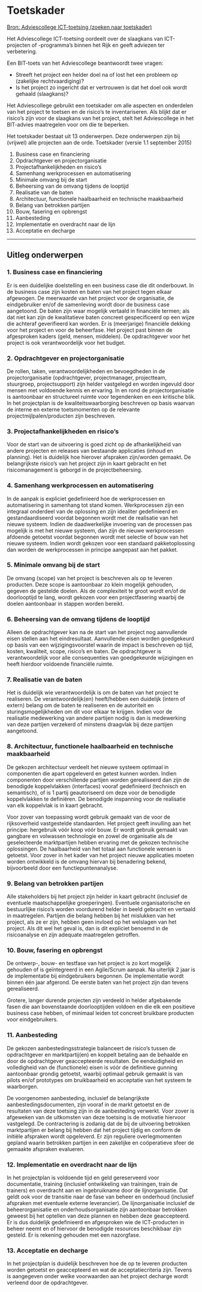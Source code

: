 # Toetskader

[Bron: Adviescollege ICT-toetsing (zoeken naar toetskader)](https://www.adviescollegeicttoetsing.nl/)

Het Adviescollege ICT-toetsing oordeelt over de slaagkans van ICT-projecten of -programma’s binnen het Rijk en geeft adviezen ter verbetering.

Een BIT-toets van het Adviescollege beantwoordt twee vragen:

- Streeft het project een helder doel na of lost het een probleem op (zakelijke rechtvaardiging)?
- Is het project zo ingericht dat er vertrouwen is dat het doel ook wordt gehaald (slaagkans)?

Het Adviescollege gebruikt een toetskader om alle aspecten en onderdelen van het project te toetsen en de risico’s te inventariseren. Als blijkt dat er risico’s zijn voor de slaagkans van het project, stelt het Adviescollege in het BIT-advies maatregelen voor om die te beperken.

Het toetskader bestaat uit 13 onderwerpen. Deze onderwerpen zijn bij (vrijwel) alle projecten aan de orde. Toetskader (versie 1.1 september 2015)

1. Business case en financiering
2. Opdrachtgever en projectorganisatie
3. Projectafhankelijkheden en risico’s
4. Samenhang werkprocessen en automatisering
5. Minimale omvang bij de start
6. Beheersing van de omvang tijdens de looptijd
7. Realisatie van de baten
8. Architectuur, functionele haalbaarheid en technische maakbaarheid
9. Belang van betrokken partijen
10. Bouw, fasering en opbrengst
11. Aanbesteding
12. Implementatie en overdracht naar de lijn
13. Acceptatie en decharge

<hr>

## Uitleg onderwerpen

### 1. Business case en financiering

  Er is een duidelijke doelstelling en een business case die dit onderbouwt. In de business case zijn kosten en baten van het project tegen elkaar afgewogen. De meerwaarde van het project voor de organisatie, de eindgebruiker en/of de samenleving wordt door de business case aangetoond. De baten zijn waar mogelijk vertaald in financiële termen; als dat niet kan zijn de kwalitatieve baten concreet gespecificeerd op een wijze die achteraf geverifieerd kan worden. Er is (meerjarige) financiële dekking voor het project en voor de beheerfase. Het project past binnen de afgesproken kaders (geld, mensen, middelen). De opdrachtgever voor het project is ook verantwoordelijk voor het budget.

### 2. Opdrachtgever en projectorganisatie

  De rollen, taken, verantwoordelijkheden en bevoegdheden in de projectorganisatie (opdrachtgever, projectmanager, projectteam, stuurgroep, projectsupport) zijn helder vastgelegd en worden ingevuld door mensen met voldoende kennis en ervaring. In en rond de projectorganisatie is aantoonbaar en structureel ruimte voor tegendenken en een kritische blik. In het projectplan is de kwaliteitswaarborging beschreven op basis waarvan de interne en externe toetsmomenten op de relevante projectmijlpalen/producten zijn beschreven.

### 3. Projectafhankelijkheden en risico’s

  Voor de start van de uitvoering is goed zicht op de afhankelijkheid van andere projecten en releases van bestaande applicaties (inhoud en planning). Het is duidelijk hoe hierover afspraken zijn/worden gemaakt. De belangrijkste risico’s van het project zijn in kaart gebracht en het risicomanagement is geborgd in de projectbeheersing.

### 4. Samenhang werkprocessen en automatisering

  In de aanpak is expliciet gedefinieerd hoe de werkprocessen en automatisering in samenhang tot stand komen. Werkprocessen zijn een integraal onderdeel van de oplossing en zijn idealiter gedefinieerd en gestandaardiseerd voordat begonnen wordt met de realisatie van het nieuwe systeem. Indien de daadwerkelijke invoering van de processen pas mogelijk is met het nieuwe systeem, dan zijn de nieuwe werkprocessen afdoende getoetst voordat begonnen wordt met selectie of bouw van het nieuwe systeem. Indien wordt gekozen voor een standaard pakketoplossing dan worden de werkprocessen in principe aangepast aan het pakket.

### 5. Minimale omvang bij de start

  De omvang (scope) van het project is beschreven als op te leveren producten. Deze scope is aantoonbaar zo klein mogelijk gehouden, gegeven de gestelde doelen. Als de complexiteit te groot wordt en/of de doorlooptijd te lang, wordt gekozen voor een projectfasering waarbij de doelen aantoonbaar in stappen worden bereikt.

### 6. Beheersing van de omvang tijdens de looptijd

  Alleen de opdrachtgever kan na de start van het project nog aanvullende eisen stellen aan het eindresultaat. Aanvullende eisen worden goedgekeurd op basis van een wijzigingsvoorstel waarin de impact is beschreven op tijd, kosten, kwaliteit, scope, risico’s en baten. De opdrachtgever is verantwoordelijk voor alle consequenties van goedgekeurde wijzigingen en heeft hierdoor voldoende financiële ruimte.

### 7. Realisatie van de baten

  Het is duidelijk wie verantwoordelijk is om de baten van het project te realiseren. De verantwoordelijk(en) heeft/hebben een duidelijk (intern of extern) belang om de baten te realiseren en de autoriteit en sturingsmogelijkheden om dit voor elkaar te krijgen. Indien voor de realisatie medewerking van andere partijen nodig is dan is medewerking van deze partijen verzekerd of minstens draagvlak bij deze partijen aangetoond.

### 8. Architectuur, functionele haalbaarheid en technische maakbaarheid

  De gekozen architectuur verdeelt het nieuwe systeem optimaal in componenten die apart opgeleverd en getest kunnen worden. Indien componenten door verschillende partijen worden gerealiseerd dan zijn de benodigde koppelvlakken (interfaces) vooraf gedefinieerd (technisch en semantisch), of is 1 partij geautoriseerd om deze voor de benodigde koppelvlakken te definiëren. De benodigde inspanning voor de realisatie van elk koppelvlak is in kaart gebracht.

  Voor zover van toepassing wordt gebruik gemaakt van de voor de rijksoverheid vastgestelde standaarden. Het project geeft invulling aan het principe: hergebruik vóór koop vóór bouw. Er wordt gebruik gemaakt van gangbare en volwassen technologie en zowel de organisatie als de geselecteerde marktpartijen hebben ervaring met de gekozen technische oplossingen. De haalbaarheid van het totaal aan functionele wensen is getoetst. Voor zover in het kader van het project nieuwe applicaties moeten worden ontwikkeld is de omvang hiervan bij benadering bekend, bijvoorbeeld door een functiepuntenanalyse.

### 9. Belang van betrokken partijen

  Alle stakeholders bij het project zijn helder in kaart gebracht (inclusief de eventuele maatschappelijke groeperingen). Eventuele organisatorische en bestuurlijke risico’s worden voordurend helder in beeld gebracht en vertaald in maatregelen. Partijen die belang hebben bij het mislukken van het project, als ze er zijn, hebben geen invloed op het welslagen van het project. Als dit wel het geval is, dan is dit expliciet benoemd in de risicoanalyse en zijn adequate maatregelen getroffen.

### 10. Bouw, fasering en opbrengst

  De ontwerp-, bouw- en testfase van het project is zo kort mogelijk gehouden of is geïntegreerd in een Agile/Scrum aanpak. Na uiterlijk 2 jaar is de implementatie bij eindgebruikers begonnen. De implementatie wordt binnen één jaar afgerond. De eerste baten van het project zijn dan tevens gerealiseerd.

  Grotere, langer durende projecten zijn verdeeld in helder afgebakende fasen die aan bovenstaande doorlooptijden voldoen en die elk een positieve business case hebben, of minimaal leiden tot concreet bruikbare producten voor eindgebruikers.

### 11. Aanbesteding

  De gekozen aanbestedingsstrategie balanceert de risico’s tussen de opdrachtgever en marktpartij(en) en koppelt betaling aan de behaalde en door de opdrachtgever geaccepteerde resultaten. De eenduidigheid en volledigheid van de (functionele) eisen is vóór de definitieve gunning aantoonbaar grondig getoetst, waarbij optimaal gebruik gemaakt is van pilots en/of prototypes om bruikbaarheid en acceptatie van het systeem te waarborgen.

  De voorgenomen aanbesteding, inclusief de belangrijkste aanbestedingsdocumenten, zijn vooraf in de markt getoetst en de resultaten van deze toetsing zijn in de aanbesteding verwerkt. Voor zover is afgeweken van de uitkomsten van deze toetsing is de motivatie hiervoor vastgelegd. De contractering is zodanig dat de bij de uitvoering betrokken marktpartijen er belang bij hebben dat het project tijdig en conform de initiële afspraken wordt opgeleverd. Er zijn reguliere overlegmomenten gepland waarin betrokken partijen in een zakelijke en coöperatieve sfeer de gemaakte afspraken evalueren.

### 12. Implementatie en overdracht naar de lijn

  In het projectplan is voldoende tijd en geld gereserveerd voor documentatie, training (inclusief ontwikkeling van trainingen, train de trainers) en overdracht aan en ingebruikname door de lijnorganisatie. Dat geldt ook voor de transitie naar de fase van beheer en onderhoud (inclusief afspraken met eventuele externe leverancier). De lijnorganisatie inclusief de beheerorganisatie en onderhoudsorganisatie zijn aantoonbaar betrokken geweest bij het optellen van deze plannen en hebben deze geaccepteerd. Er is dus duidelijk gedefinieerd en afgesproken wie de ICT-producten in beheer neemt en of hiervoor de benodigde resources beschikbaar zijn gesteld. Er is rekening gehouden met een nazorgfase.

### 13. Acceptatie en decharge

  In het projectplan is duidelijk beschreven hoe de op te leveren producten worden getoetst en geaccepteerd en wat de acceptatiecriteria zijn. Tevens is aangegeven onder welke voorwaarden aan het project decharge wordt verleend door de opdrachtgever.

